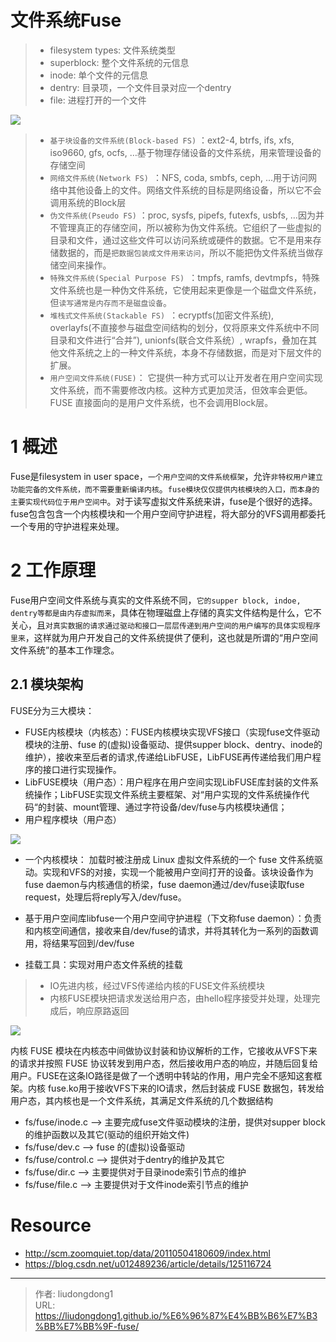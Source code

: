 # 文件系统Fuse


> - filesystem types: 文件系统类型
> - superblock: 整个文件系统的元信息
> - inode: 单个文件的元信息
> - dentry: 目录项，一个文件目录对应一个dentry
> - file: 进程打开的一个文件

![](https://img-blog.csdnimg.cn/c53c328d30884e10843dbed72890bc64.png)

> - `基于块设备的文件系统(Block-based FS)` ：ext2-4, btrfs, ifs, xfs, iso9660, gfs, ocfs, …基于物理存储设备的文件系统，用来管理设备的存储空间
> - `网络文件系统(Network FS) `：NFS, coda, smbfs, ceph, …用于访问网络中其他设备上的文件。网络文件系统的目标是网络设备，所以它不会调用系统的Block层
> - `伪文件系统(Pseudo FS)` ：proc, sysfs, pipefs, futexfs, usbfs, …因为并不管理真正的存储空间，所以被称为伪文件系统。它组织了一些虚拟的目录和文件，通过这些文件可以访问系统或硬件的数据。它不是用来存储数据的，而是`把数据包装成文件用来访问`，所以不能把伪文件系统当做存储空间来操作。
> - `特殊文件系统(Special Purpose FS) `：tmpfs, ramfs, devtmpfs，特殊文件系统也是一种伪文件系统，它使用起来更像是一个磁盘文件系统，但`读写通常是内存而不是磁盘设备`。
> - `堆栈式文件系统(Stackable FS) `：ecryptfs(加密文件系统), overlayfs(不直接参与磁盘空间结构的划分，仅将原来文件系统中不同目录和文件进行“合并”), unionfs(联合文件系统）, wrapfs，叠加在其他文件系统之上的一种文件系统，本身不存储数据，而是对下层文件的扩展。
> - `用户空间文件系统(FUSE)`： 它提供一种方式可以让开发者在用户空间实现文件系统，而不需要修改内核。这种方式更加灵活，但效率会更低。FUSE 直接面向的是用户文件系统，也不会调用Block层。

# 1    概述

Fuse是filesystem in user space，`一个用户空间的文件系统框架`，允许`非特权用户建立功能完备的文件系统，而不需要重新编译内核`。`fuse模块仅仅提供内核模块的入口，而本身的主要实现代码位于用户空间中`。对于读写虚拟文件系统来讲，fuse是个很好的选择。fuse包含包含一个内核模块和一个用户空间守护进程，将大部分的VFS调用都委托一个专用的守护进程来处理。

# 2    工作原理

Fuse用户空间文件系统与真实的文件系统不同，`它的supper block, indoe, dentry等都是由内存虚拟而来`，具体在物理磁盘上存储的真实文件结构是什么，它不关心，且`对真实数据的请求通过驱动和接口一层层传递到用户空间的用户编写的具体实现程序里来`，这样就为用户开发自己的文件系统提供了便利，这也就是所谓的“用户空间文件系统”的基本工作理念。

## 2.1  模块架构

FUSE分为三大模块：

- FUSE内核模块（内核态）：FUSE内核模块实现VFS接口（实现fuse文件驱动模块的注册、fuse 的(虚拟)设备驱动、提供supper block、dentry、inode的维护），接收来至后者的请求,传递给LibFUSE，LibFUSE再传递给我们用户程序的接口进行实现操作。
- LibFUSE模块（用户态）：用户程序在用户空间实现LibFUSE库封装的文件系统操作；LibFUSE实现文件系统主要框架、对“用户实现的文件系统操作代码“的封装、mount管理、通过字符设备/dev/fuse与内核模块通信；
- 用户程序模块（用户态）

![](https://gitee.com/github-25970295/blogimgv2022/raw/master/ebabcdb3fe854af5bf19e011c53d3b1e.png)

- 一个内核模块： 加载时被注册成 Linux 虚拟文件系统的一个 fuse 文件系统驱动。实现和VFS的对接，实现一个能被用户空间打开的设备。该块设备作为fuse daemon与内核通信的桥梁，fuse daemon通过/dev/fuse读取fuse request，处理后将reply写入/dev/fuse。

- 基于用户空间库libfuse一个用户空间守护进程（下文称fuse daemon）：负责和内核空间通信，接收来自/dev/fuse的请求，并将其转化为一系列的函数调用，将结果写回到/dev/fuse
- 挂载工具：实现对用户态文件系统的挂载

> - IO先进内核，经过VFS传递给内核的FUSE文件系统模块
> - 内核FUSE模块把请求发送给用户态，由hello程序接受并处理，处理完成后，响应原路返回

![](https://gitee.com/github-25970295/blogimgv2022/raw/master/79fd78fab286405d89b8e79e91401a6a.png)

内核 FUSE 模块在内核态中间做协议封装和协议解析的工作，它接收从VFS下来的请求并按照 FUSE 协议转发到用户态，然后接收用户态的响应，并随后回复给用户。FUSE在这条IO路径是做了一个透明中转站的作用，用户完全不感知这套框架。内核 fuse.ko用于接收VFS下来的IO请求，然后封装成 FUSE 数据包，转发给用户态，其内核也是一个文件系统，其满足文件系统的几个数据结构

- fs/fuse/inode.c —> 主要完成fuse文件驱动模块的注册，提供对supper block的维护函数以及其它(驱动的组织开始文件)
- fs/fuse/dev.c —> fuse 的(虚拟)设备驱动
- fs/fuse/control.c —> 提供对于dentry的维护及其它
- fs/fuse/dir.c —> 主要提供对于目录inode索引节点的维护
- fs/fuse/file.c —> 主要提供对于文件inode索引节点的维护

# Resource

- http://scm.zoomquiet.top/data/20110504180609/index.html
- https://blog.csdn.net/u012489236/article/details/125116724

---

> 作者: liudongdong1  
> URL: https://liudongdong1.github.io/%E6%96%87%E4%BB%B6%E7%B3%BB%E7%BB%9F-fuse/  

